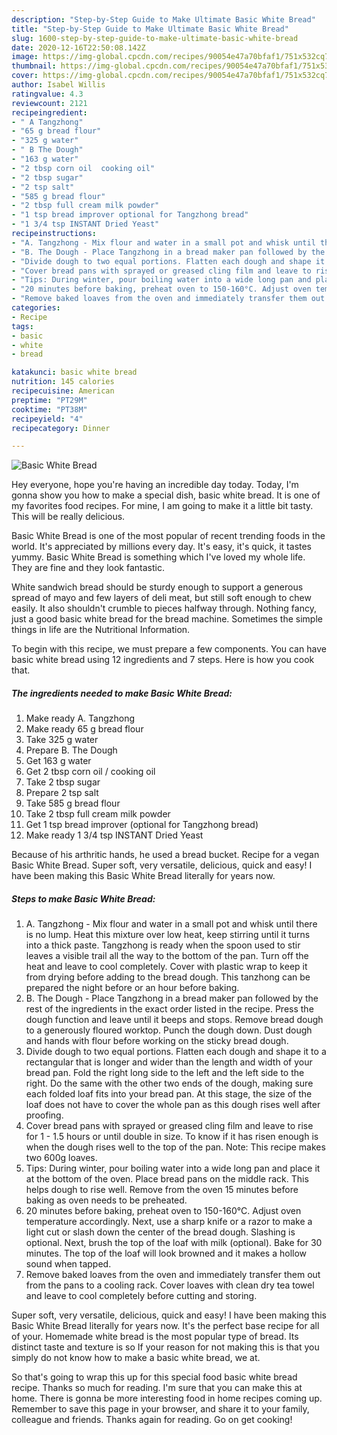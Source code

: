```yaml
---
description: "Step-by-Step Guide to Make Ultimate Basic White Bread"
title: "Step-by-Step Guide to Make Ultimate Basic White Bread"
slug: 1600-step-by-step-guide-to-make-ultimate-basic-white-bread
date: 2020-12-16T22:50:08.142Z
image: https://img-global.cpcdn.com/recipes/90054e47a70bfaf1/751x532cq70/basic-white-bread-recipe-main-photo.jpg
thumbnail: https://img-global.cpcdn.com/recipes/90054e47a70bfaf1/751x532cq70/basic-white-bread-recipe-main-photo.jpg
cover: https://img-global.cpcdn.com/recipes/90054e47a70bfaf1/751x532cq70/basic-white-bread-recipe-main-photo.jpg
author: Isabel Willis
ratingvalue: 4.3
reviewcount: 2121
recipeingredient:
- " A Tangzhong"
- "65 g bread flour"
- "325 g water"
- " B The Dough"
- "163 g water"
- "2 tbsp corn oil  cooking oil"
- "2 tbsp sugar"
- "2 tsp salt"
- "585 g bread flour"
- "2 tbsp full cream milk powder"
- "1 tsp bread improver optional for Tangzhong bread"
- "1 3/4 tsp INSTANT Dried Yeast"
recipeinstructions:
- "A. Tangzhong - Mix flour and water in a small pot and whisk until there is no lump. Heat this mixture over low heat, keep stirring until it turns into a thick paste. Tangzhong is ready when the spoon used to stir leaves a visible trail all the way to the bottom of the pan. Turn off the heat and leave to cool completely. Cover with plastic wrap to keep it from drying before adding to the bread dough. This tanzhong can be prepared the night before or an hour before baking."
- "B. The Dough - Place Tangzhong in a bread maker pan followed by the rest of the ingredients in the exact order listed in the recipe. Press the dough function and leave until it beeps and stops. Remove bread dough to a generously floured worktop. Punch the dough down. Dust dough and hands with flour before working on the sticky bread dough."
- "Divide dough to two equal portions. Flatten each dough and shape it to a rectangular that is longer and wider than the length and width of your bread pan. Fold the right long side to the left and the left side to the right. Do the same with the other two ends of the dough, making sure each folded loaf fits into your bread pan. At this stage, the size of the loaf does not have to cover the whole pan as this dough rises well after proofing."
- "Cover bread pans with sprayed or greased cling film and leave to rise for 1 - 1.5 hours or until double in size. To know if it has risen enough is when the dough rises well to the top of the pan. Note: This recipe makes two 600g loaves."
- "Tips: During winter, pour boiling water into a wide long pan and place it at the bottom of the oven. Place bread pans on the middle rack. This helps dough to rise well. Remove from the oven 15 minutes before baking as oven needs to be preheated."
- "20 minutes before baking, preheat oven to 150-160°C. Adjust oven temperature accordingly. Next, use a sharp knife or a razor to make a light cut or slash down the center of the bread dough. Slashing is optional. Next, brush the top of the loaf with milk (optional). Bake for 30 minutes. The top of the loaf will look browned and it makes a hollow sound when tapped."
- "Remove baked loaves from the oven and immediately transfer them out from the pans to a cooling rack. Cover loaves with clean dry tea towel and leave to cool completely before cutting and storing."
categories:
- Recipe
tags:
- basic
- white
- bread

katakunci: basic white bread 
nutrition: 145 calories
recipecuisine: American
preptime: "PT29M"
cooktime: "PT38M"
recipeyield: "4"
recipecategory: Dinner

---
```



![Basic White Bread](https://img-global.cpcdn.com/recipes/90054e47a70bfaf1/751x532cq70/basic-white-bread-recipe-main-photo.jpg)

Hey everyone, hope you're having an incredible day today. Today, I'm gonna show you how to make a special dish, basic white bread. It is one of my favorites food recipes. For mine, I am going to make it a little bit tasty. This will be really delicious.

Basic White Bread is one of the most popular of recent trending foods in the world. It's appreciated by millions every day. It's easy, it's quick, it tastes yummy. Basic White Bread is something which I've loved my whole life. They are fine and they look fantastic.

White sandwich bread should be sturdy enough to support a generous spread of mayo and few layers of deli meat, but still soft enough to chew easily. It also shouldn&#39;t crumble to pieces halfway through. Nothing fancy, just a good basic white bread for the bread machine. Sometimes the simple things in life are the Nutritional Information.


To begin with this recipe, we must prepare a few components. You can have basic white bread using 12 ingredients and 7 steps. Here is how you cook that.

<!--inarticleads1-->

##### The ingredients needed to make Basic White Bread:

1. Make ready  A. Tangzhong
1. Make ready 65 g bread flour
1. Take 325 g water
1. Prepare  B. The Dough
1. Get 163 g water
1. Get 2 tbsp corn oil / cooking oil
1. Take 2 tbsp sugar
1. Prepare 2 tsp salt
1. Take 585 g bread flour
1. Take 2 tbsp full cream milk powder
1. Get 1 tsp bread improver (optional for Tangzhong bread)
1. Make ready 1 3/4 tsp INSTANT Dried Yeast


Because of his arthritic hands, he used a bread bucket. Recipe for a vegan Basic White Bread. Super soft, very versatile, delicious, quick and easy! I have been making this Basic White Bread literally for years now. 

<!--inarticleads2-->

##### Steps to make Basic White Bread:

1. A. Tangzhong - Mix flour and water in a small pot and whisk until there is no lump. Heat this mixture over low heat, keep stirring until it turns into a thick paste. Tangzhong is ready when the spoon used to stir leaves a visible trail all the way to the bottom of the pan. Turn off the heat and leave to cool completely. Cover with plastic wrap to keep it from drying before adding to the bread dough. This tanzhong can be prepared the night before or an hour before baking.
1. B. The Dough - Place Tangzhong in a bread maker pan followed by the rest of the ingredients in the exact order listed in the recipe. Press the dough function and leave until it beeps and stops. Remove bread dough to a generously floured worktop. Punch the dough down. Dust dough and hands with flour before working on the sticky bread dough.
1. Divide dough to two equal portions. Flatten each dough and shape it to a rectangular that is longer and wider than the length and width of your bread pan. Fold the right long side to the left and the left side to the right. Do the same with the other two ends of the dough, making sure each folded loaf fits into your bread pan. At this stage, the size of the loaf does not have to cover the whole pan as this dough rises well after proofing.
1. Cover bread pans with sprayed or greased cling film and leave to rise for 1 - 1.5 hours or until double in size. To know if it has risen enough is when the dough rises well to the top of the pan. Note: This recipe makes two 600g loaves.
1. Tips: During winter, pour boiling water into a wide long pan and place it at the bottom of the oven. Place bread pans on the middle rack. This helps dough to rise well. Remove from the oven 15 minutes before baking as oven needs to be preheated.
1. 20 minutes before baking, preheat oven to 150-160°C. Adjust oven temperature accordingly. Next, use a sharp knife or a razor to make a light cut or slash down the center of the bread dough. Slashing is optional. Next, brush the top of the loaf with milk (optional). Bake for 30 minutes. The top of the loaf will look browned and it makes a hollow sound when tapped.
1. Remove baked loaves from the oven and immediately transfer them out from the pans to a cooling rack. Cover loaves with clean dry tea towel and leave to cool completely before cutting and storing.


Super soft, very versatile, delicious, quick and easy! I have been making this Basic White Bread literally for years now. It&#39;s the perfect base recipe for all of your. Homemade white bread is the most popular type of bread. Its distinct taste and texture is so If your reason for not making this is that you simply do not know how to make a basic white bread, we at. 

So that's going to wrap this up for this special food basic white bread recipe. Thanks so much for reading. I'm sure that you can make this at home. There is gonna be more interesting food in home recipes coming up. Remember to save this page in your browser, and share it to your family, colleague and friends. Thanks again for reading. Go on get cooking!
